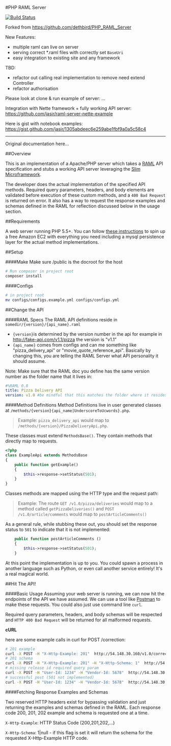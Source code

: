 #PHP RAML Server 

[![Build Status](https://travis-ci.org/jasir/php-raml-server.svg?branch=master)](https://travis-ci.org/jasir/php-raml-server)

Forked from https://github.com/dethbird/PHP_RAML_Server

New Features:

* multiple raml can live on server
* serving correct *.raml files with correctly set `BaseUri`
* easy integration to existing site and any framework

TBD:

* refactor out calling real implementation to remove need
  extend Controller
* refactor authorisation

Please look at clone & run example of server: ...

Integration with Nette framework + fully working API server: https://github.com/jasir/raml-server-nette-example

Here is gist with notebook examples: https://gist.github.com/jasir/1305abdeec6e259abe1fbf9a0a5c58c4


---

Original documentation here...

##Overview

This is an implementation of a Apache/PHP server which takes a [RAML](http://raml.org) API specification and stubs a working API server leveraging the [Slim Microframework](http://www.slimframework.com/).

The developer does the actual implementation of the specified API methods. Required query parameters, headers, and body elements are validated before execution of these custom methods, and a `400 Bad Request` is returned on error. It also has a way to request the response examples and schemas defined in the RAML for reflection discussed below in the usage section.

##Requirements

A web server running PHP 5.5+. You can follow [these instructions](aws-ec2-howto.md) to spin up a free Amazon EC2 with everything you need including a mysql persistence layer for the actual method implementations.


##Setup

####Make
Make sure /public is the docroot for the host

```bash
# Run composer in project root
composer install
```
####Configs

```bash
# in project root
mv configs/configs.example.yml configs/configs.yml
```

##Change the API

####RAML Specs
The RAML API definitions reside in `somedir/{version}/{api_name}.raml`

- `{version}`is determined by the version number in the api for example in http://fake-api.com/v1.1/pizza the version is "v1.1"
- `{api_name}` comes from configs and can me something like "pizza_delivery_api" or "movie_quote_reference_api". Basically by changing this, you are telling the RAML Server what API personality it should assume.

Note: Make sure that the RAML doc you define has the same version number as the folder name that it lives in:
```yml
#%RAML 0.8
title: Pizza Delivery API
version: v1.0 #be mindful that this matches the folder where it resides
```

####Method Definitions
Method Definitions live in user generated classes at `/methods/{version}{api_name|UnderscoreToUcwords}.php`.

> Example: `pizza_delivery_api` would map to `/methods/{version}/PizzaDeliveryApi.php`.

These classes must extend `MethodsBase()`. They contain methods that directly map to requests.

```php
<?php
class ExampleApi extends MethodsBase
{
    public function getExample()
    {
        $this->response->setStatus(501);
    }
}
```

Classes methods are mapped using the HTTP type and the request path:

> Example: The route `GET /v1.0/pizza/deliveries` would map to a method called `getPizzaDeliveries()` and `POST /v1.0/article/comments` would map to `postArticleComments()`

As a general rule, while stubbing these out, you should set the response status to `501` to indicate that it is not implemented:
```php
    public function postArticleComments ()
    {
        $this->response->setStatus(501);
    }
```

At this point the implementation is up to you. You could spawn a process in another language such as Python, or even call another service entirely! It's a real magical world.

##Hit The API!

####Basic Usage
Assuming your web server is running, we can now hit the endpoints of the API we have assumed. We can use a tool like [Postman](https://www.getpostman.com/) to make these requests. You could also just use command line `curl`.

Required query parameters, headers, and body schemas will be respected and `HTTP 400 Bad Request` will be returned for all malformed requests.

**cURL**

here are some example calls in curl for POST /correction:

```bash
# 201 example
curl -X POST -H "X-Http-Example: 201"  http://54.148.30.160/v1.0/correction 
# 201 schema
curl -X POST -H "X-Http-Example: 201" -H "X-Http-Schema: 1"  http://54.148.30.160/v1.0/correction
# missing release id required query param
curl -X POST -H "User-Id: 1234" -H "Vendor-Id: 5678"  http://54.148.30.160/v1.0/correction
# successful post (501 not implemented)
curl -X POST -H "User-Id: 1234" -H "Vendor-Id: 5678"  http://54.148.30.160/v1.0/correction?release_id=9988776 
```

####Fetching Response Examples and Schemas

Two reserved HTTP headers exist for bypassing validation and just returning the examples and schemas defined in the RAML. Each response code 200, 201, 202 example and schema is requested one at a time.

`X-Http-Example`: HTTP Status Code (200,201,202,...)

`X-Http-Schema`: 1|null - if this flag is set it will return the schema for the requested X-Http-Example HTTP code.


